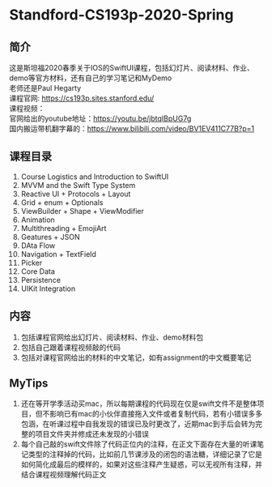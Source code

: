 # Standford-CS193p-2020-Spring
## 简介
这是斯坦福2020春季关于IOS的SwiftUI课程，包括幻灯片、阅读材料、作业、demo等官方材料，还有自己的学习笔记和MyDemo  
老师还是Paul Hegarty  
课程官网: https://cs193p.sites.stanford.edu/  
课程视频：  
官网给出的youtube地址：https://youtu.be/jbtqIBpUG7g  
国内搬运带机翻字幕的：https://www.bilibili.com/video/BV1EV411C77B?p=1  

## 课程目录
1. Course Logistics and Introduction to SwiftUI
2. MVVM and the Swift Type System
3. Reactive UI + Protocols + Layout
4. Grid + enum + Optionals
5. ViewBuilder + Shape + ViewModifier
6. Animation
7. Multithreading + EmojiArt
8. Geatures + JSON
9. DAta Flow
10. Navigation + TextField
11. Picker
12. Core Data
13. Persistence
14. UIKit Integration

## 内容
1. 包括课程官网给出幻灯片、阅读材料、作业、demo材料包
2. 包括自己跟着课程视频敲的代码
3. 包括对课程官网给出的材料的中文笔记，如有assignment的中文概要笔记

## MyTips
1. 还在等开学季活动买mac，所以每期课程的代码现在仅是swift文件不是整体项目，但不影响已有mac的小伙伴直接拖入文件或者复制代码，若有小错误多多包涵，在听课过程中自我发现的错误已及时更改了，近期mac到手后会转为完整的项目文件夹并修成还未发现的小错误
2. 每个自己敲的swift文件除了代码正位内的注释，在正文下面存在大量的听课笔记类型的注释掉的代码，比如前几节课涉及的闭包的语法糖，详细记录了它是如何简化成最后的模样的，如果对这些注释产生疑惑，可以无视所有注释，并结合课程视频理解代码正文


